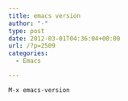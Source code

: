 ```yaml
---
title: emacs version
author: "-"
type: post
date: 2012-03-01T04:36:04+00:00
url: /?p=2509
categories:
  - Emacs

---
```

    M-x emacs-version
